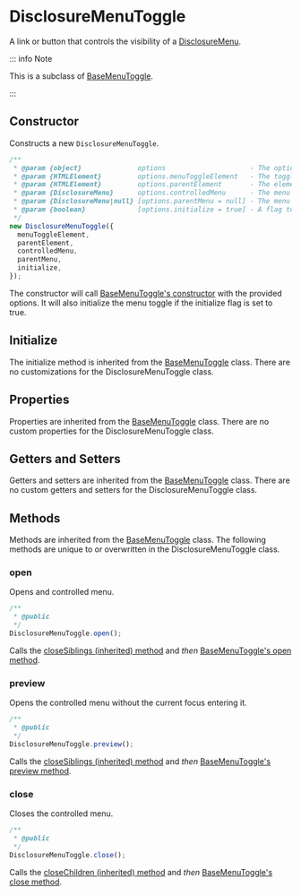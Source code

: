# DisclosureMenuToggle

A link or button that controls the visibility of a [DisclosureMenu](./disclosure-menu).

::: info Note

This is a subclass of [BaseMenuToggle](./base-menu-toggle).

:::

## Constructor

Constructs a new `DisclosureMenuToggle`.

```js
/**
 * @param {object}              options                     - The options for generating the menu toggle.
 * @param {HTMLElement}         options.menuToggleElement   - The toggle element in the DOM.
 * @param {HTMLElement}         options.parentElement       - The element containing the controlled menu.
 * @param {DisclosureMenu}      options.controlledMenu      - The menu controlled by this toggle.
 * @param {DisclosureMenu|null} [options.parentMenu = null] - The menu containing this toggle.
 * @param {boolean}             [options.initialize = true] - A flag to initialize the menu toggle immediately upon creation.
 */
new DisclosureMenuToggle({
  menuToggleElement,
  parentElement,
  controlledMenu,
  parentMenu,
  initialize,
});
```

The constructor will call [BaseMenuToggle's constructor](./base-menu-toggle#constructor) with the provided options. It will also initialize the menu toggle if the initialize flag is set to true.

## Initialize

The initialize method is inherited from the [BaseMenuToggle](./base-menu-toggle#initialize) class. There are no customizations for the DisclosureMenuToggle class.

## Properties

Properties are inherited from the [BaseMenuToggle](./base-menu-toggle#properties) class. There are no custom properties for the DisclosureMenuToggle class.

## Getters and Setters

Getters and setters are inherited from the [BaseMenuToggle](./base-menu-toggle#getters-and-setters) class. There are no custom getters and setters for the DisclosureMenuToggle class.

## Methods

Methods are inherited from the [BaseMenuToggle](./base-menu-toggle#methods) class. The following methods are unique to or overwritten in the DisclosureMenuToggle class.

### open

Opens and controlled menu.

```js
/**
 * @public
 */
DisclosureMenuToggle.open();
```

Calls the [closeSiblings (inherited) method](./base-menu-toggle#closesiblings) and _then_ [BaseMenuToggle's open method](./base-menu-toggle#open).

### preview

Opens the controlled menu without the current focus entering it.

```js
/**
 * @public
 */
DisclosureMenuToggle.preview();
```

Calls the [closeSiblings (inherited) method](./base-menu-toggle#closesiblings) and _then_ [BaseMenuToggle's preview method](./base-menu-toggle#preview).

### close

Closes the controlled menu.

```js
/**
 * @public
 */
DisclosureMenuToggle.close();
```

Calls the [closeChildren (inherited) method](./base-menu-toggle#closechildren) and _then_ [BaseMenuToggle's close method](./base-menu-toggle#close).
